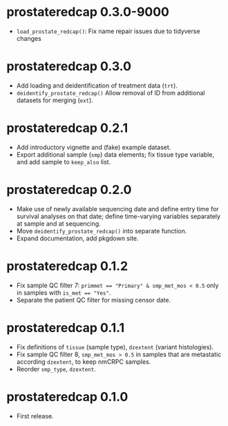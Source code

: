 # prostateredcap 0.3.0-9000

* `load_prostate_redcap()`: Fix name repair issues due to tidyverse changes


# prostateredcap 0.3.0

* Add loading and deidentification of treatment data (`trt`).
* `deidentify_prostate_redcap()` Allow removal of ID from additional datasets
  for merging (`ext`).


# prostateredcap 0.2.1

* Add introductory vignette and (fake) example dataset.
* Export additional sample (`smp`) data elements; fix tissue type variable, and 
  add sample to `keep_also` list.


# prostateredcap 0.2.0

* Make use of newly available sequencing date and define entry time for survival
  analyses on that date; define time-varying variables separately at sample and
  at sequencing.
* Move `deidentify_prostate_redcap()` into separate function.
* Expand documentation, add pkgdown site.


# prostateredcap 0.1.2

* Fix sample QC filter 7: `primmet == "Primary" & smp_met_mos < 0.5` only in 
  samples with `is_met == "Yes"`.
* Separate the patient QC filter for missing censor date.


# prostateredcap 0.1.1

* Fix definitions of `tissue` (sample type), `dzextent` (variant histologies).
* Fix sample QC filter 8, `smp_met_mos > 0.5` in samples that are metastatic 
  according `dzextent`, to keep nmCRPC samples.
* Reorder `smp_type`, `dzextent`.


# prostateredcap 0.1.0

* First release.
